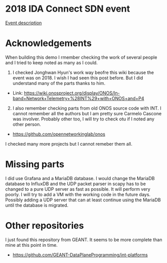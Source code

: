 # 2018 IDA Connect SDN event


[Event description](./image.png)

# Acknowledgements

When building this demo I rmember checking the work of several people and I tried to keep noted as many as I could.

1) I checked Jonghwan Hyun's work way beofre this wiki because the event was on 2018. I wish I had seen this post before. But I did understand many of the parts thanks to him.
  - Link: https://wiki.onosproject.org/display/ONOS/In-band+Network+Telemetry+%28INT%29+with+ONOS+and+P4
2) I also remember checking parts from old ONOS source code with INT. I cannot remember all the authors but I am pretty sure Carmelo Cascone was involver. Probably other too, I will try to check otu if I noted any other person.
  - https://github.com/opennetworkinglab/onos

I checked many more projects but I cannot remeber them all.

# Missing parts

I did use Grafana and a MariaDB database. I would change the MariaDB database to InfluxDB and the UDP packet parser in scapy has to be changed to a pure UDP server as fast as possible. It will perform very poorly.
I will try to add a VM with the working code in the future days. Possibly adding a UDP server that can at least continue using the MariaDB until the database is migrated.


# Other repositories

I just found this repository from GEANT. It seems to be more complete than mine at this point in time.
- https://github.com/GEANT-DataPlaneProgramming/int-platforms

